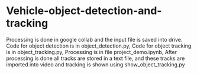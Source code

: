 # Vehicle-object-detection-and-tracking
Processing is done in google collab and the input file is saved into drive.
Code for object detection is in object_detection.py,
Code for object tracking is in object_tracking.py,
Processing is in file project_demo.ipynb,
After processing is done all tracks are stored in a text file,
and these tracks are imported into video and tracking is shown using show_object_tracking.py

